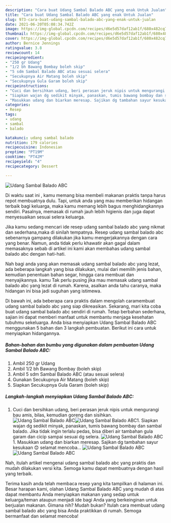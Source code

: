 ```yaml
---
description: "Cara buat Udang Sambal Balado ABC yang enak Untuk Jualan"
title: "Cara buat Udang Sambal Balado ABC yang enak Untuk Jualan"
slug: 973-cara-buat-udang-sambal-balado-abc-yang-enak-untuk-jualan
date: 2021-06-20T05:08:34.742Z
image: https://img-global.cpcdn.com/recipes/d6e5d57daf12ab1f/680x482cq70/udang-sambal-balado-abc-foto-resep-utama.jpg
thumbnail: https://img-global.cpcdn.com/recipes/d6e5d57daf12ab1f/680x482cq70/udang-sambal-balado-abc-foto-resep-utama.jpg
cover: https://img-global.cpcdn.com/recipes/d6e5d57daf12ab1f/680x482cq70/udang-sambal-balado-abc-foto-resep-utama.jpg
author: Bernice Jennings
ratingvalue: 3.8
reviewcount: 14
recipeingredient:
- "250 gr Udang"
- "1/2 bh Bawang Bombay boleh skip"
- "5 sdm Sambal Balado ABC atau sesuai selera"
- "Secukupnya Air Matang boleh skip"
- "Secukupnya Gula Garam boleh skip"
recipeinstructions:
- "Cuci dan bersihkan udang, beri perasan jeruk nipis untuk mengurangi bau amis, bilas, kemudian goreng dan sisihkan."
- "Siapkan wajan dg sedikit minyak, panaskan, tumis bawang bombay dan sambal balado. Jika tidak ingin terlalu pedas, bisa diberi air tambahan gula garam dan cicip sampai sesuai dg selera."
- "Masukkan udang dan biarkan meresap. Sajikan dg tambahan sayur kesukaan 😊 selamat mencoba..."
categories:
- Resep
tags:
- udang
- sambal
- balado

katakunci: udang sambal balado 
nutrition: 179 calories
recipecuisine: Indonesian
preptime: "PT19M"
cooktime: "PT42M"
recipeyield: "4"
recipecategory: Dessert

---
```



![Udang Sambal Balado ABC](https://img-global.cpcdn.com/recipes/d6e5d57daf12ab1f/680x482cq70/udang-sambal-balado-abc-foto-resep-utama.jpg)

Di waktu  saat ini , kamu memang bisa membeli makanan praktis tanpa harus repot membuatnya dulu. Tapi, untuk anda yang mau memberikan hidangan terbaik bagi keluarga, maka kamu memang lebih bagus menghidangkannya sendiri. Pasalnya, memasak di rumah jauh lebih higienis dan juga dapat menyesuaikan sesuai selera keluarga.

Jika kamu sedang mencari ide resep udang sambal balado abc yang nikmat dan sederhana,maka di sinilah tempatnya. Resep udang sambal balado abc  sebenarnya gampang dilakukan jika kamu mengerjakannya dengan cara yang benar. Namun, anda tidak perlu khawatir akan gagal dalam memasaknya 
sebab di artikel ini kami akan membahas udang sambal balado abc dengan hati-hati.  



Nah bagi anda yang akan memasak udang sambal balado abc yang lezat, ada beberapa langkah yang bisa dilakukan, mulai dari memilih jenis bahan, kemudian penentuan bahan segar, hingga cara membuat dan menyajikannya. kamu Tak perlu pusing jika mau memasak udang sambal balado abc yang lezat di rumah. Karena, asalkan anda  tahu caranya, maka hidangan ini bisa jadi suguhan yang istimewa.

Di bawah ini, ada beberapa cara praktis  dalam mengolah caramembuat udang sambal balado abc yang siap dikreasikan. Sekarang, mari kita coba buat udang sambal balado abc sendiri di rumah. Tetap berbahan sederhana, sajian ini dapat memberi manfaat untuk membantu menjaga kesehatan tubuhmu sekeluarga. Anda bisa menyiapkan Udang Sambal Balado ABC menggunakan 5 bahan dan 3 langkah pembuatan. Berikut ini cara untuk menyiapkan hidangannya.

<!--inarticleads1-->

##### Bahan-bahan dan bumbu yang digunakan dalam pembuatan Udang Sambal Balado ABC:

1. Ambil 250 gr Udang
1. Ambil 1/2 bh Bawang Bombay (boleh skip)
1. Ambil 5 sdm Sambal Balado ABC (atau sesuai selera)
1. Gunakan Secukupnya Air Matang (boleh skip)
1. Siapkan Secukupnya Gula Garam (boleh skip)




<!--inarticleads2-->

##### Langkah-langkah menyiapkan Udang Sambal Balado ABC:

1. Cuci dan bersihkan udang, beri perasan jeruk nipis untuk mengurangi bau amis, bilas, kemudian goreng dan sisihkan.
<img src="https://img-global.cpcdn.com/steps/6a16d7dd66ff0e09/160x128cq70/udang-sambal-balado-abc-langkah-memasak-1-foto.jpg" alt="Udang Sambal Balado ABC"><img src="https://img-global.cpcdn.com/steps/072de264ccece51b/160x128cq70/udang-sambal-balado-abc-langkah-memasak-1-foto.jpg" alt="Udang Sambal Balado ABC">1. Siapkan wajan dg sedikit minyak, panaskan, tumis bawang bombay dan sambal balado. Jika tidak ingin terlalu pedas, bisa diberi air tambahan gula garam dan cicip sampai sesuai dg selera.
<img src="https://img-global.cpcdn.com/steps/9f1a037d9d3f04d4/160x128cq70/udang-sambal-balado-abc-langkah-memasak-2-foto.jpg" alt="Udang Sambal Balado ABC">1. Masukkan udang dan biarkan meresap. Sajikan dg tambahan sayur kesukaan 😊 selamat mencoba...
<img src="https://img-global.cpcdn.com/steps/dd22b4cdb1019632/160x128cq70/udang-sambal-balado-abc-langkah-memasak-3-foto.jpg" alt="Udang Sambal Balado ABC"><img src="https://img-global.cpcdn.com/steps/a5005d7b9a66b3c4/160x128cq70/udang-sambal-balado-abc-langkah-memasak-3-foto.jpg" alt="Udang Sambal Balado ABC">



Nah, itulah artikel mengenai  udang sambal balado abc  yang praktis dan mudah dilakukan versi kita. Semoga kamu dapat membuatnya dengan hasil yang terbaik. 

Terima kasih anda telah membaca resep yang kita tampilkan di halaman ini. Besar harapan kami, olahan  Udang Sambal Balado ABC yang mudah di atas dapat membantu Anda menyiapkan makanan yang sedap untuk keluarga/teman ataupun menjadi ide bagi Anda yang berkeinginan untuk berjualan makanan. Gimana nih? Mudah bukan? Itulah cara membuat udang sambal balado abc yang bisa Anda praktikkan di rumah. Semoga bermanfaat dan selamat mencoba!

